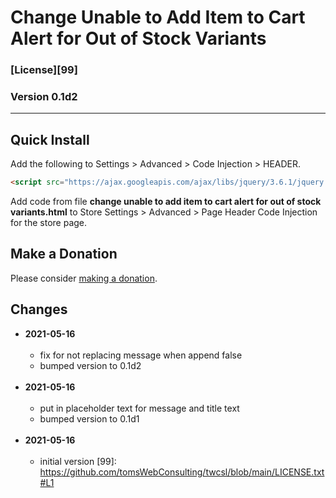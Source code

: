# Change Unable to Add Item to Cart Alert for Out of Stock Variants

### [License][99]

### Version 0.1d2

---

## Quick Install

Add the following to Settings > Advanced > Code Injection > HEADER.

```html
<script src="https://ajax.googleapis.com/ajax/libs/jquery/3.6.1/jquery.min.js"></script>
```

Add code from file **change unable to add item to cart alert for out of stock
variants.html** to Store Settings > Advanced > Page Header Code Injection for
the store page.

## Make a Donation

Please consider [making a donation](https://github.com/tomsWebConsulting/twcsl#make-a-donation).

## Changes

* **2021-05-16**
<br><br>
  * fix for not replacing message when append false
  * bumped version to 0.1d2
  <br><br>
* **2021-05-16**
<br><br>
  * put in placeholder text for message and title text
  * bumped version to 0.1d1
  <br><br>
* **2021-05-16**
<br><br>
  * initial version
[99]: https://github.com/tomsWebConsulting/twcsl/blob/main/LICENSE.txt#L1

